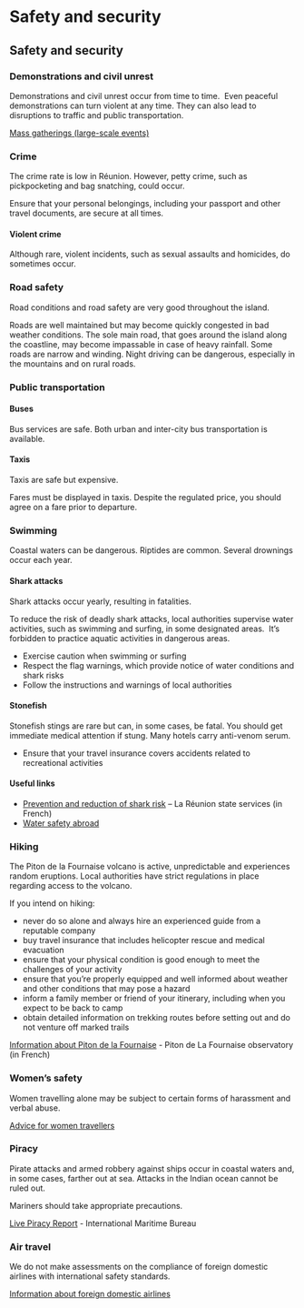 # Safety and security

## Safety and security

### Demonstrations and civil unrest

Demonstrations and civil unrest occur from time to time.  Even peaceful demonstrations can turn violent at any time. They can also lead to disruptions to traffic and public transportation.

[Mass gatherings (large-scale events)](https://travel.gc.ca/travelling/health-safety/mass-gatherings)

### Crime

The crime rate is low in Réunion. However, petty crime, such as pickpocketing and bag snatching, could occur.

Ensure that your personal belongings, including your passport and other travel documents, are secure at all times.

#### Violent crime

Although rare, violent incidents, such as sexual assaults and homicides, do sometimes occur.

### Road safety

Road conditions and road safety are very good throughout the island.

Roads are well maintained but may become quickly congested in bad weather conditions. The sole main road, that goes around the island along the coastline, may become impassable in case of heavy rainfall. Some roads are narrow and winding. Night driving can be dangerous, especially in the mountains and on rural roads.

### Public transportation

#### Buses

Bus services are safe. Both urban and inter-city bus transportation is available.

#### Taxis

Taxis are safe but expensive.

Fares must be displayed in taxis. Despite the regulated price, you should agree on a fare prior to departure.

### Swimming

Coastal waters can be dangerous. Riptides are common. Several drownings occur each year.

#### Shark attacks

Shark attacks occur yearly, resulting in fatalities.

To reduce the risk of deadly shark attacks, local authorities supervise water activities, such as swimming and surfing, in some designated areas.  It’s forbidden to practice aquatic activities in dangerous areas.

* Exercise caution when swimming or surfing
* Respect the flag warnings, which provide notice of water conditions and shark risks
* Follow the instructions and warnings of local authorities

#### Stonefish

Stonefish stings are rare but can, in some cases, be fatal. You should get immediate medical attention if stung. Many hotels carry anti-venom serum.

* Ensure that your travel insurance covers accidents related to recreational activities

#### Useful links

* [Prevention and reduction of shark risk](http://www.reunion.gouv.fr/prevention-et-reduction-du-risque-requin-r106.html) – La Réunion state services (in French)
* [Water safety abroad](http://travel.gc.ca/travelling/health-safety/water-safety)

### Hiking

The Piton de la Fournaise volcano is active, unpredictable and experiences random eruptions. Local authorities have strict regulations in place regarding access to the volcano.

If you intend on hiking:

* never do so alone and always hire an experienced guide from a reputable company
* buy travel insurance that includes helicopter rescue and medical evacuation
* ensure that your physical condition is good enough to meet the challenges of your activity
* ensure that you’re properly equipped and well informed about weather and other conditions that may pose a hazard
* inform a family member or friend of your itinerary, including when you expect to be back to camp
* obtain detailed information on trekking routes before setting out and do not venture off marked trails

[Information about Piton de la Fournaise](http://www.ipgp.fr/fr/ovpf/actualites-ovpf) - Piton de La Fournaise observatory (in French)

### Women’s safety

Women travelling alone may be subject to certain forms of harassment and verbal abuse.

[Advice for women travellers](https://travel.gc.ca/travelling/health-safety/advice-for-women-travellers "Advice for women travellers")

### Piracy

Pirate attacks and armed robbery against ships occur in coastal waters and, in some cases, farther out at sea. Attacks in the Indian ocean cannot be ruled out.

Mariners should take appropriate precautions.

[Live Piracy Report](https://icc-ccs.org/piracy-reporting-centre/live-piracy-report) - International Maritime Bureau

### Air travel

We do not make assessments on the compliance of foreign domestic airlines with international safety standards.

[Information about foreign domestic airlines](https://travel.gc.ca/air/in-flight-safety#other)